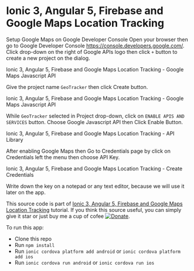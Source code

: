 # Ionic 3, Angular 5, Firebase and Google Maps Location Tracking

Setup Google Maps on Google Developer Console
Open your browser then go to Google Developer Console https://console.developers.google.com/. Click drop-down on the right of Google APIs logo then click `+` button to create a new project on the dialog.

Ionic 3, Angular 5, Firebase and Google Maps Location Tracking - Google Maps Javascript API

Give the project name `GeoTracker` then click Create button.

Ionic 3, Angular 5, Firebase and Google Maps Location Tracking - Google Maps Javascript API

While `GeoTracker` selected in Project drop-down, click on `ENABLE APIS AND SERVICES` button. Choose Google Javascript API then Click Enable Button.

Ionic 3, Angular 5, Firebase and Google Maps Location Tracking - API Library

After enabling Google Maps then Go to Credentials page by click on Credentials left the menu then choose API Key.

Ionic 3, Angular 5, Firebase and Google Maps Location Tracking - Create Credentials

Write down the key on a notepad or any text editor, because we will use it later on the app.


This source code is part of [Ionic 3, Angular 5, Firebase and Google Maps Location Tracking](https://www.djamware.com/post/5a48517280aca7059c142972/ionic-3-angular-5-firebase-and-google-maps-location-tracking) tutorial. If you think this source useful, you can simply give it star or just buy me a cup of cofee [![Donate](https://img.shields.io/badge/Donate-PayPal-green.svg)](https://www.paypal.com/cgi-bin/webscr?cmd=_s-xclick&hosted_button_id=Q5WK24UVWUGBN).

To run this app:

* Clone this repo
* Run `npm install`
* Run `ionic cordova platform add android` or `ionic cordova platform add ios`
* Run `ionic cordova run android` or `ionic cordova run ios`
